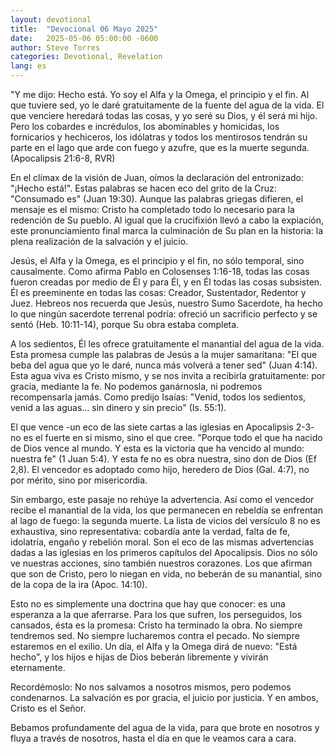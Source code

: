 ```yaml
---
layout: devotional
title:  "Devocional 06 Mayo 2025"
date:   2025-05-06 05:00:00 -0600
author: Steve Torres
categories: Devotional, Revelation
lang: es
---
```


<div class="scripture">
  "Y me dijo: Hecho está. Yo soy el Alfa y la Omega, el principio y el fin. Al que tuviere sed, yo le daré gratuitamente de la fuente del agua de la vida. El que venciere heredará todas las cosas, y yo seré su Dios, y él será mi hijo. Pero los cobardes e incrédulos, los abominables y homicidas, los fornicarios y hechiceros, los idólatras y todos los mentirosos tendrán su parte en el lago que arde con fuego y azufre, que es la muerte segunda.  (Apocalipsis 21:6-8, RVR)
</div>

En el clímax de la visión de Juan, oímos la declaración del entronizado: "¡Hecho está!". Estas palabras se hacen eco del grito de la Cruz: "Consumado es" (Juan 19:30). Aunque las palabras griegas difieren, el mensaje es el mismo: Cristo ha completado todo lo necesario para la redención de Su pueblo. Al igual que la crucifixión llevó a cabo la expiación, este pronunciamiento final marca la culminación de Su plan en la historia: la plena realización de la salvación y el juicio.

Jesús, el Alfa y la Omega, es el principio y el fin, no sólo temporal, sino causalmente. Como afirma Pablo en Colosenses 1:16-18, todas las cosas fueron creadas por medio de Él y para Él, y en Él todas las cosas subsisten. Él es preeminente en todas las cosas: Creador, Sustentador, Redentor y Juez. Hebreos nos recuerda que Jesús, nuestro Sumo Sacerdote, ha hecho lo que ningún sacerdote terrenal podría: ofreció un sacrificio perfecto y se sentó (Heb. 10:11-14), porque Su obra estaba completa.

A los sedientos, Él les ofrece gratuitamente el manantial del agua de la vida. Esta promesa cumple las palabras de Jesús a la mujer samaritana: "El que beba del agua que yo le daré, nunca más volverá a tener sed" (Juan 4:14). Esta agua viva es Cristo mismo, y se nos invita a recibirla gratuitamente: por gracia, mediante la fe. No podemos ganárnosla, ni podremos recompensarla jamás. Como predijo Isaías: "Venid, todos los sedientos, venid a las aguas... sin dinero y sin precio" (Is. 55:1).

El que vence -un eco de las siete cartas a las iglesias en Apocalipsis 2-3- no es el fuerte en sí mismo, sino el que cree. "Porque todo el que ha nacido de Dios vence al mundo. Y esta es la victoria que ha vencido al mundo: nuestra fe" (1 Juan 5:4). Y esta fe no es obra nuestra, sino don de Dios (Ef 2,8). El vencedor es adoptado como hijo, heredero de Dios (Gal. 4:7), no por mérito, sino por misericordia.

Sin embargo, este pasaje no rehúye la advertencia. Así como el vencedor recibe el manantial de la vida, los que permanecen en rebeldía se enfrentan al lago de fuego: la segunda muerte. La lista de vicios del versículo 8 no es exhaustiva, sino representativa: cobardía ante la verdad, falta de fe, idolatría, engaño y rebelión moral. Son el eco de las mismas advertencias dadas a las iglesias en los primeros capítulos del Apocalipsis. Dios no sólo ve nuestras acciones, sino también nuestros corazones. Los que afirman que son de Cristo, pero lo niegan en vida, no beberán de su manantial, sino de la copa de la ira (Apoc. 14:10).

Esto no es simplemente una doctrina que hay que conocer: es una esperanza a la que aferrarse. Para los que sufren, los perseguidos, los cansados, ésta es la promesa: Cristo ha terminado la obra. No siempre tendremos sed. No siempre lucharemos contra el pecado. No siempre estaremos en el exilio. Un día, el Alfa y la Omega dirá de nuevo: "Está hecho", y los hijos e hijas de Dios beberán libremente y vivirán eternamente.

Recordémoslo: No nos salvamos a nosotros mismos, pero podemos condenarnos. La salvación es por gracia, el juicio por justicia. Y en ambos, Cristo es el Señor.

Bebamos profundamente del agua de la vida, para que brote en nosotros y fluya a través de nosotros, hasta el día en que le veamos cara a cara.